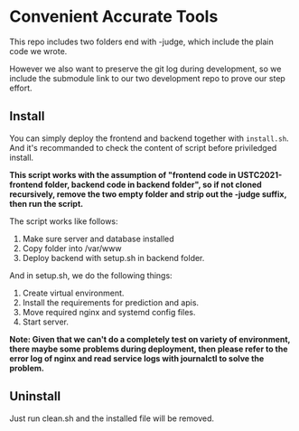 # Convenient Accurate Tools

This repo includes two folders end with -judge, which include the plain code we wrote.

However we also want to preserve the git log during development, so we include the submodule link to our two development repo to prove our step effort.
## Install

You can simply deploy the frontend and backend together with `install.sh`. And it's recommanded to check the content of script before priviledged install.

**This script works with the assumption of "frontend code in USTC2021-frontend folder, backend code in backend folder", so if not cloned recursively, remove the two empty folder and strip out the -judge suffix, then run the script.**

The script works like follows:

1. Make sure server and database installed
2. Copy folder into /var/www
3. Deploy backend with setup.sh in backend folder.

And in setup.sh, we do the following things:

1. Create virtual environment.
2. Install the requirements for prediction and apis.
3. Move required nginx and systemd config files.
4. Start server.

**Note: Given that we can't do a completely test on variety of environment, there maybe some problems during deployment, then please refer to the error log of nginx and read service logs with journalctl to solve the problem.**

## Uninstall

Just run clean.sh and the installed file will be removed.
